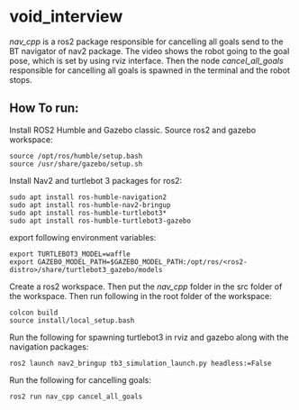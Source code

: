 # void_interview
*nav_cpp* is a ros2 package responsible for cancelling all goals send to the BT navigator of nav2 package. The video shows the robot going to the goal pose,
which is set by using rviz interface. Then the node *cancel_all_goals* responsible for cancelling all goals is spawned in the terminal and the robot stops. 

## How To run:
Install ROS2 Humble and Gazebo classic. Source ros2 and gazebo workspace:
```
source /opt/ros/humble/setup.bash
source /usr/share/gazebo/setup.sh
```
Install Nav2 and turtlebot 3 packages for ros2:
```
sudo apt install ros-humble-navigation2
sudo apt install ros-humble-nav2-bringup
sudo apt install ros-humble-turtlebot3*
sudo apt install ros-humble-turtlebot3-gazebo
```
export following environment variables:
```
export TURTLEBOT3_MODEL=waffle
export GAZEBO_MODEL_PATH=$GAZEBO_MODEL_PATH:/opt/ros/<ros2-distro>/share/turtlebot3_gazebo/models
```
Create a ros2 workspace. Then put the *nav_cpp* folder in the src folder of the workspace. Then run following in the root folder of the workspace:
```
colcon build
source install/local_setup.bash
```
Run the following for spawning turtlebot3 in rviz and gazebo along with the navigation packages:
```
ros2 launch nav2_bringup tb3_simulation_launch.py headless:=False
```
Run the following for cancelling goals:
```
ros2 run nav_cpp cancel_all_goals
```
